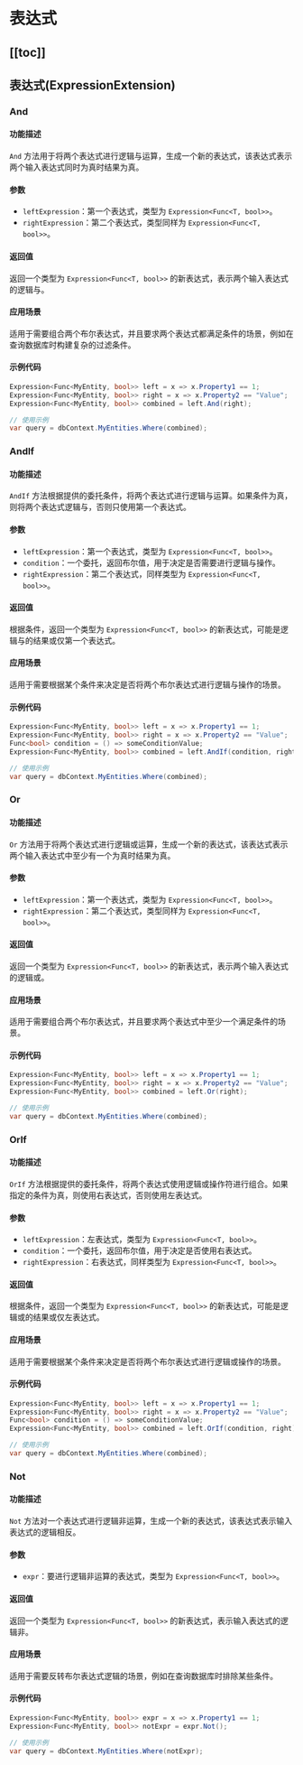 # 表达式

[[toc]]
---

## 表达式(ExpressionExtension)

### And

#### 功能描述

`And` 方法用于将两个表达式进行逻辑与运算，生成一个新的表达式，该表达式表示两个输入表达式同时为真时结果为真。

#### 参数

- `leftExpression`：第一个表达式，类型为 `Expression<Func<T, bool>>`。
- `rightExpression`：第二个表达式，类型同样为 `Expression<Func<T, bool>>`。

#### 返回值

返回一个类型为 `Expression<Func<T, bool>>` 的新表达式，表示两个输入表达式的逻辑与。

#### 应用场景

适用于需要组合两个布尔表达式，并且要求两个表达式都满足条件的场景，例如在查询数据库时构建复杂的过滤条件。

#### 示例代码

```csharp
Expression<Func<MyEntity, bool>> left = x => x.Property1 == 1;
Expression<Func<MyEntity, bool>> right = x => x.Property2 == "Value";
Expression<Func<MyEntity, bool>> combined = left.And(right);

// 使用示例
var query = dbContext.MyEntities.Where(combined);
```

### AndIf

#### 功能描述

`AndIf` 方法根据提供的委托条件，将两个表达式进行逻辑与运算。如果条件为真，则将两个表达式逻辑与，否则只使用第一个表达式。

#### 参数

- `leftExpression`：第一个表达式，类型为 `Expression<Func<T, bool>>`。
- `condition`：一个委托，返回布尔值，用于决定是否需要进行逻辑与操作。
- `rightExpression`：第二个表达式，同样类型为 `Expression<Func<T, bool>>`。

#### 返回值

根据条件，返回一个类型为 `Expression<Func<T, bool>>` 的新表达式，可能是逻辑与的结果或仅第一个表达式。

#### 应用场景

适用于需要根据某个条件来决定是否将两个布尔表达式进行逻辑与操作的场景。

#### 示例代码

```csharp
Expression<Func<MyEntity, bool>> left = x => x.Property1 == 1;
Expression<Func<MyEntity, bool>> right = x => x.Property2 == "Value";
Func<bool> condition = () => someConditionValue;
Expression<Func<MyEntity, bool>> combined = left.AndIf(condition, right);

// 使用示例
var query = dbContext.MyEntities.Where(combined);
```

### Or

#### 功能描述

`Or` 方法用于将两个表达式进行逻辑或运算，生成一个新的表达式，该表达式表示两个输入表达式中至少有一个为真时结果为真。

#### 参数

- `leftExpression`：第一个表达式，类型为 `Expression<Func<T, bool>>`。
- `rightExpression`：第二个表达式，类型同样为 `Expression<Func<T, bool>>`。

#### 返回值

返回一个类型为 `Expression<Func<T, bool>>` 的新表达式，表示两个输入表达式的逻辑或。

#### 应用场景

适用于需要组合两个布尔表达式，并且要求两个表达式中至少一个满足条件的场景。

#### 示例代码

```csharp
Expression<Func<MyEntity, bool>> left = x => x.Property1 == 1;
Expression<Func<MyEntity, bool>> right = x => x.Property2 == "Value";
Expression<Func<MyEntity, bool>> combined = left.Or(right);

// 使用示例
var query = dbContext.MyEntities.Where(combined);
```

### OrIf

#### 功能描述

`OrIf` 方法根据提供的委托条件，将两个表达式使用逻辑或操作符进行组合。如果指定的条件为真，则使用右表达式，否则使用左表达式。

#### 参数

- `leftExpression`：左表达式，类型为 `Expression<Func<T, bool>>`。
- `condition`：一个委托，返回布尔值，用于决定是否使用右表达式。
- `rightExpression`：右表达式，同样类型为 `Expression<Func<T, bool>>`。

#### 返回值

根据条件，返回一个类型为 `Expression<Func<T, bool>>` 的新表达式，可能是逻辑或的结果或仅左表达式。

#### 应用场景

适用于需要根据某个条件来决定是否将两个布尔表达式进行逻辑或操作的场景。

#### 示例代码

```csharp
Expression<Func<MyEntity, bool>> left = x => x.Property1 == 1;
Expression<Func<MyEntity, bool>> right = x => x.Property2 == "Value";
Func<bool> condition = () => someConditionValue;
Expression<Func<MyEntity, bool>> combined = left.OrIf(condition, right);

// 使用示例
var query = dbContext.MyEntities.Where(combined);
```

### Not

#### 功能描述

`Not` 方法对一个表达式进行逻辑非运算，生成一个新的表达式，该表达式表示输入表达式的逻辑相反。

#### 参数

- `expr`：要进行逻辑非运算的表达式，类型为 `Expression<Func<T, bool>>`。

#### 返回值

返回一个类型为 `Expression<Func<T, bool>>` 的新表达式，表示输入表达式的逻辑非。

#### 应用场景

适用于需要反转布尔表达式逻辑的场景，例如在查询数据库时排除某些条件。

#### 示例代码

```csharp
Expression<Func<MyEntity, bool>> expr = x => x.Property1 == 1;
Expression<Func<MyEntity, bool>> notExpr = expr.Not();

// 使用示例
var query = dbContext.MyEntities.Where(notExpr);
```
